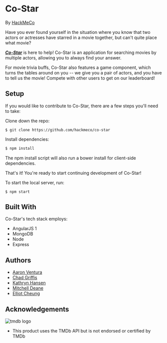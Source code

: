 # Co-Star
By [HackMeCo](https://github.com/hackmeco)

Have you ever found yourself in the situation where you know that two actors or actresses have starred in a movie together, but can't quite place what movie? 

[**_Co-Star_**](https://co-star.herokuapp.com) is here to help! Co-Star is an application for searching movies by multiple actors, allowing you to always find your answer.

For movie trivia buffs, Co-Star also features a game component, which turns the tables around on you -- we give you a pair of actors, and you have to tell us the movie! Compete with other users to get on our leaderboard!

## Setup
If you would like to contribute to Co-Star, there are a few steps you'll need to take:

Clone down the repo:
```
$ git clone https://github.com/hackmeco/co-star
```

Install dependencies:
```js
$ npm install
```

The npm install script will also run a bower install for client-side dependencies.

That's it! You're ready to start continuing development of Co-Star!

To start the local server, run:
```
$ npm start
```

## Built With
Co-Star's tech stack employs:
  - AngularJS 1
  - MongoDB
  - Node
  - Express

## Authors
  - [Aaron Ventura](https://github.com/macabre1)
  - [Chad Griffis](https://github.com/gryffs)
  - [Kathryn Hansen](https://github.com/kathrynmhansen)
  - [Mitchell Deane](https://github.com/gmdiv)
  - [Elliot Cheung](https://github.com/ezcheung)

## Acknowledgements
![tmdb logo](https://assets.tmdb.org/assets/8ce4f6ee3ea26190a7f21d1f9e7e9be2/images/v4/logos/182x162.png)
- This product uses the TMDb API but is not endorsed or certified by TMDb
